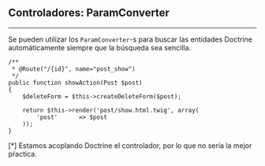 ## Controladores: ParamConverter
------------------------

Se pueden utilizar los `ParamConverter`-s para buscar las entidades Doctrine automáticamente siempre que la búsqueda sea sencilla.

    /**
     * @Route("/{id}", name="post_show")
     */
    public function showAction(Post $post)
    {
        $deleteForm = $this->createDeleteForm($post);

        return $this->render('post/show.html.twig', array(
            'post'      => $post
        ));
    }

<!-- .element: class="fragment" data-fragment-index="1" --> [*] Estamos acoplando Doctrine el controlador, por lo que no sería la mejor pŕactica.